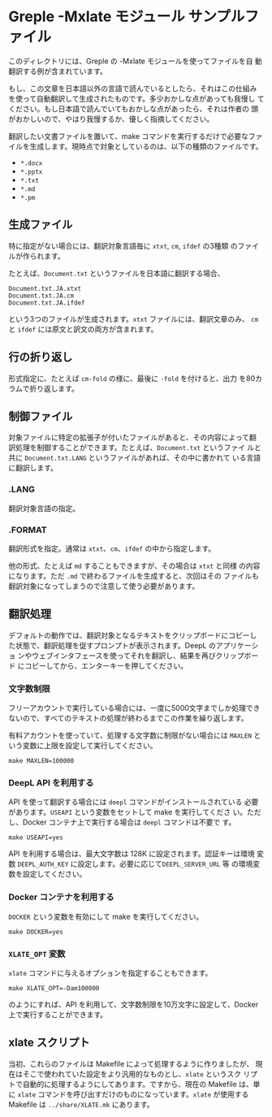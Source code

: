 # Greple -Mxlate モジュール サンプルファイル

このディレクトリには、Greple の -Mxlate モジュールを使ってファイルを自
動翻訳する例が含まれています。

もし、この文章を日本語以外の言語で読んでいるとしたら、それはこの仕組み
を使って自動翻訳して生成されたものです。多少おかしな点があっても我慢し
てください。もし日本語で読んでいてもおかしな点があったら、それは作者の
頭がおかしいので、やはり我慢するか、優しく指摘してください。

翻訳したい文書ファイルを置いて、make コマンドを実行するだけで必要なファ
イルを生成します。現時点で対象としているのは、以下の種類のファイルです。

- `*.docx`
- `*.pptx`
- `*.txt`
- `*.md`
- `*.pm`

## 生成ファイル

特に指定がない場合には、翻訳対象言語毎に `xtxt`, `cm`, `ifdef` の3種類
のファイルが作られます。

たとえば、`Document.txt` というファイルを日本語に翻訳する場合、

    Document.txt.JA.xtxt
    Document.txt.JA.cm
    Document.txt.JA.ifdef

という3つのファイルが生成されます。`xtxt` ファイルには、翻訳文章のみ、
`cm` と `ifdef` には原文と訳文の両方が含まれます。

## 行の折り返し

形式指定に、たとえば `cm-fold` の様に、最後に `-fold` を付けると、出力
を80カラムで折り返します。

## 制御ファイル

対象ファイルに特定の拡張子が付いたファイルがあると、その内容によって翻
訳処理を制御することができます。たとえば、`Document.txt` というファイ
ルと共に `Document.txt.LANG` というファイルがあれば、その中に書かれて
いる言語に翻訳します。

### .LANG

翻訳対象言語の指定。

### .FORMAT

翻訳形式を指定。通常は `xtxt`、`cm`、`ifdef` の中から指定します。

他の形式、たとえば `md` することもできますが、その場合は `xtxt` と同様
の内容になります。ただ `.md` で終わるファイルを生成すると、次回はその
ファイルも翻訳対象になってしまうので注意して使う必要があります。

## 翻訳処理

デフォルトの動作では、翻訳対象となるテキストをクリップボードにコピーし
た状態で、翻訳処理を促すプロンプトが表示されます。DeepL のアプリケーショ
ンやウェブインタフェースを使ってそれを翻訳し、結果を再びクリップボード
にコピーしてから、エンターキーを押してください。

### 文字数制限

フリーアカウントで実行している場合には、一度に5000文字までしか処理でき
ないので、すべてのテキストの処理が終わるまでこの作業を繰り返します。

有料アカウントを使っていて、処理する文字数に制限がない場合には `MAXLEN`
という変数に上限を設定して実行してください。

    make MAXLEN=100000

### DeepL API を利用する

API を使って翻訳する場合には `deepl` コマンドがインストールされている
必要があります。`USEAPI` という変数をセットして make を実行してくださ
い。ただし、Docker コンテナ上で実行する場合は `deepl` コマンドは不要で
す。

    make USEAPI=yes

API を利用する場合は、最大文字数は 128K に設定されます。認証キーは環境
変数 `DEEPL_AUTH_KEY` に設定します。必要に応じて`DEEPL_SERVER_URL` 等
の環境変数を設定してください。

### Docker コンテナを利用する

`DOCKER` という変数を有効にして make を実行してください。

    make DOCKER=yes

### `XLATE_OPT` 変数

`xlate` コマンドに与えるオプションを指定することもできます。

    make XLATE_OPT=-Dam100000
	
のようにすれば、API を利用して、文字数制限を10万文字に設定して、Docker
上で実行することができます。

## xlate スクリプト

当初、これらのファイルは Makefile によって処理するように作りましたが、
現在はそこで使われていた設定をより汎用的なものとし、`xlate` というスク
リプトで自動的に処理するようにしてあります。ですから、現在の Makefile
は、単に `xlate` コマンドを呼び出すだけのものになっています。`xlate`
が使用する Makefile は `../share/XLATE.mk` にあります。
